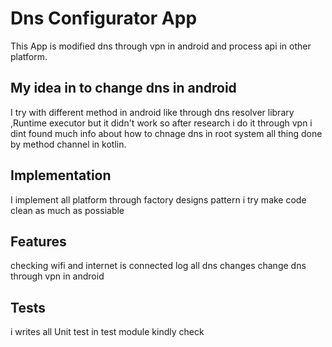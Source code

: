 # Dns Configurator App
This App is modified dns through vpn in android and process api in other platform.

## My idea in to change dns in android
I try with different  method in android like through dns resolver library ,Runtime executor  but it didn't  work
so after research i do it through  vpn i dint found much info about how to chnage dns in root system
all thing done by method channel in kotlin.

## Implementation 
I implement all platform through factory designs pattern
i try make code clean as much as possiable

## Features
checking  wifi and internet  is connected
log all dns changes
change dns through vpn in android

## Tests 
i writes all Unit test in test module kindly check 
